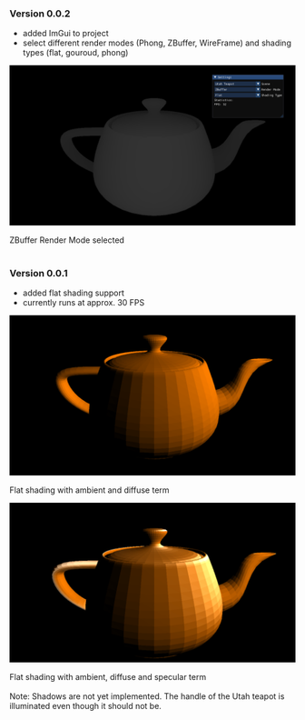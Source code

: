 ### Version 0.0.2

- added ImGui to project
- select different render modes (Phong, ZBuffer, WireFrame) and shading types (flat, gouroud, phong)

![zbuffer shading](/dev%20documentation/ZBuffer%20and%20GUI.png)

<figcaption> ZBuffer Render Mode selected</figcaption>

<br>

### Version 0.0.1

- added flat shading support
- currently runs at approx. 30 FPS

![flat shading diffuse](/dev%20documentation/Flat%20Shading%20Diffuse.png)

<figcaption>Flat shading with ambient and diffuse term</figcaption>

![flat shading specular](/dev%20documentation/Flat%20Shading%20Specular.png)

<figcaption>Flat shading with ambient, diffuse and specular term</figcaption>
<br>
Note: Shadows are not yet implemented. The handle of the Utah teapot is illuminated even though it should not be.